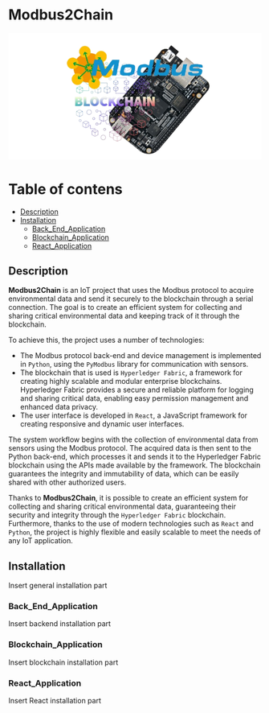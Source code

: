 # Modbus2Chain
<picture>
  <source srcset="./app/assets/LogoProgetto.png" media="(min-width: 680px)">
  <img src="./app/assets/LogoProgetto.png" alt="Logo Progetto">
</picture>

Table of contens
=============

* [Description](#description)
* [Installation](#installation)
  * [Back_End_Application](#back_end_application)
  * [Blockchain_Application](#blockchain_application)
  * [React_Application](#react_application)

Description
--------

**Modbus2Chain** is an IoT project that uses the Modbus protocol to acquire environmental data and send it securely to the blockchain through a serial connection. The goal is to create an efficient system for collecting and sharing critical environmental data and keeping track of it through the blockchain.

To achieve this, the project uses a number of technologies:
 
 - The Modbus protocol back-end and device management is implemented in `Python`, using the `PyModbus` library for communication with sensors.
 - The blockchain that is used is `Hyperledger Fabric`, a framework for creating highly scalable and modular enterprise blockchains. Hyperledger Fabric provides a secure and reliable platform for logging and sharing critical data, enabling easy permission management and enhanced data privacy.
 - The user interface is developed in `React`, a JavaScript framework for creating responsive and dynamic user interfaces. 

The system workflow begins with the collection of environmental data from sensors using the Modbus protocol. The acquired data is then sent to the Python back-end, which processes it and sends it to the Hyperledger Fabric blockchain using the APIs made available by the framework. The blockchain guarantees the integrity and immutability of data, which can be easily shared with other authorized users.

Thanks to **Modbus2Chain**, it is possible to create an efficient system for collecting and sharing critical environmental data, guaranteeing their security and integrity through the `Hyperledger Fabric` blockchain. Furthermore, thanks to the use of modern technologies such as `React` and `Python`, the project is highly flexible and easily scalable to meet the needs of any IoT application.

Installation
--------
Insert general installation part
### Back_End_Application
Insert backend installation part
### Blockchain_Application
Insert blockchain installation part
### React_Application
Insert React installation part
